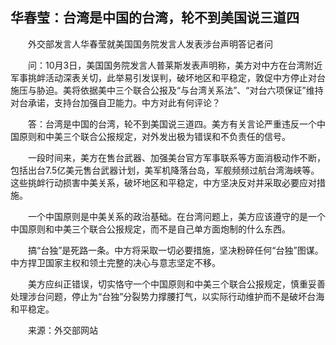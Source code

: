 ## 华春莹：台湾是中国的台湾，轮不到美国说三道四
　　外交部发言人华春莹就美国国务院发言人发表涉台声明答记者问

　　问：10月3日，美国国务院发言人普莱斯发表声明称，美方对中方在台湾附近军事挑衅活动深表关切，此举易引发误判，破坏地区和平稳定，敦促中方停止对台施压与胁迫。美将依据美中三个联合公报及“与台湾关系法”、“对台六项保证”维持对台承诺，支持台加强自卫能力。中方对此有何评论？

　　答：台湾是中国的台湾，轮不到美国说三道四。美方有关言论严重违反一个中国原则和中美三个联合公报规定，对外发出极为错误和不负责任的信号。 

　　一段时间来，美方在售台武器、加强美台官方军事联系等方面消极动作不断，包括出台7.5亿美元售台武器计划，美军机降落台岛，军舰频频过航台湾海峡等。这些挑衅行动损害中美关系，破坏地区和平稳定，中方坚决反对并采取必要应对措施。 

　　一个中国原则是中美关系的政治基础。在台湾问题上，美方应该遵守的是一个中国原则和中美三个联合公报规定，而不是自己单方面炮制的什么东西。 

　　搞“台独”是死路一条。中方将采取一切必要措施，坚决粉碎任何“台独”图谋。中方捍卫国家主权和领土完整的决心与意志坚定不移。 

　　美方应纠正错误，切实恪守一个中国原则和中美三个联合公报规定，慎重妥善处理涉台问题，停止为“台独”分裂势力撑腰打气，以实际行动维护而不是破坏台海和平稳定。

　　来源：外交部网站

